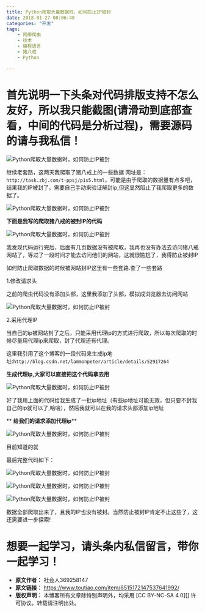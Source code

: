 ```yaml
---
title: Python爬取大量数据时，如何防止IP被封
date: 2018-01-27 00:06:48
categories: "开发"
tags:
	- 网络爬虫
	- 技术
	- 编程语言
	- 猪八戒
	- Python

---
```


# 首先说明一下头条对代码排版支持不怎么友好，所以我只能截图(请滑动到底部查看，中间的代码是分析过程)，需要源码的请与我私信！ #

![Python爬取大量数据时，如何防止IP被封][Python_IP]

继续老套路，这两天我爬取了猪八戒上的一些数据 网址是：`http://task.zbj.com/t-ppsj/p1s5.html`，可能是由于爬取的数据量有点多吧，结果我的IP被封了，需要自己手动来验证解封ip,但这显然阻止了我爬取更多的数据了。

![Python爬取大量数据时，如何防止IP被封][Python_IP 1]

**下面是我写的爬取猪八戒的被封IP的代码**

![Python爬取大量数据时，如何防止IP被封][Python_IP 2]

我发现代码运行完后，后面有几页数据没有被爬取，我再也没有办法去访问猪八戒网站了，等过了一段时间才能去访问他们的网站，这就很尴尬了，我得防止被封IP

如何防止爬取数据的时候被网站封IP这里有一些套路.查了一些套路

1.修改请求头

之前的爬虫代码没有添加头部，这里我添加了头部，模拟成浏览器去访问网站

![Python爬取大量数据时，如何防止IP被封][Python_IP 3]

2.采用代理IP

当自己的ip被网站封了之后，只能采用代理ip的方式进行爬取，所以每次爬取的时候尽量用代理ip来爬取，封了代理还有代理。

这里我引用了这个博客的一段代码来生成ip地址:`http://blog.csdn.net/lammonpeter/article/details/52917264`

**生成代理ip,大家可以直接把这个代码拿去用**

![Python爬取大量数据时，如何防止IP被封][Python_IP 4]

好了我用上面的代码给我生成了一批ip地址（有些ip地址可能无效，但只要不封我自己的ip就可以了,哈哈），然后我就可以在我的请求头部添加ip地址

\*\* **给我们的请求添加代理ip**\*\*

![Python爬取大量数据时，如何防止IP被封][Python_IP 5]

目前知道的就

最后完整代码如下：

![Python爬取大量数据时，如何防止IP被封][Python_IP 6]

![Python爬取大量数据时，如何防止IP被封][Python_IP 7]

![Python爬取大量数据时，如何防止IP被封][Python_IP 8]

数据全部爬取出来了，且我的IP也没有被封。当然防止被封IP肯定不止这些了，这还需要进一步探索!

# 想要一起学习，请头条内私信留言，带你一起学习！ #


[Python_IP]: static/resources/crawler/MYZE-ZEFV-MRFE.jpg
[Python_IP 1]: static/resources/crawler/NNVU-NYQ6-RQEJ.jpg
[Python_IP 2]: static/resources/crawler/R2YY-U2VA-RYNQ.jpg
[Python_IP 3]: static/resources/crawler/IZYA-BJJA-AABA.jpg
[Python_IP 4]: static/resources/crawler/NNEU-NQF2-UVEB.jpg
[Python_IP 5]: static/resources/crawler/IUAY-22RY-MMVU.jpg
[Python_IP 6]: static/resources/crawler/7JVI-VRRQ-AEFB.jpg
[Python_IP 7]: static/resources/crawler/VQ2I-6J7R-RRNE.jpg
[Python_IP 8]: static/resources/crawler/IRAQ-IFAE-QVAA.jpg
 *  **原文作者：** 社会人369258147
 *  **原文链接：** https://www.toutiao.com/item/6515172147537641992/
 *  **版权声明：** 本博客所有文章除特别声明外，均采用 [CC BY-NC-SA 4.0][] 许可协议。转载请注明出处。
